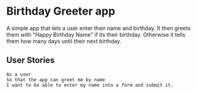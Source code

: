 # Birthday Greeter app

A simple app that lets a user enter their name and birthday.
It then greets them with "Happy Birthday Name" if its their birthday.
Otherwise it tells them how many days until their next birthday.

## User Stories

```
As a user
So that the app can greet me by name
I want to be able to enter my name into a form and submit it.
```
